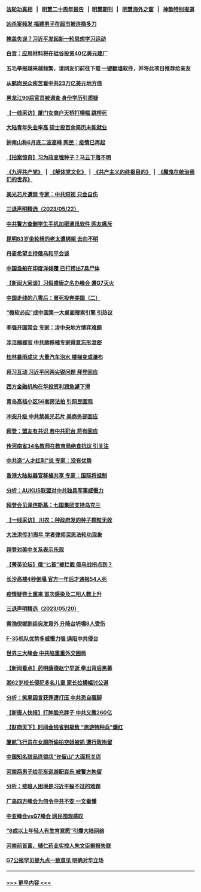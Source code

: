 #### [法轮功真相](https://github.com/gfw-breaker/truth/blob/master/README.md?t=0) &nbsp;&nbsp;|&nbsp;&nbsp; [明慧二十周年报告](https://github.com/gfw-breaker/mh-reports/blob/master/README.md?t=0) &nbsp;&nbsp;|&nbsp;&nbsp;[明慧期刊](https://github.com/gfw-breaker/mh-qikan) &nbsp;&nbsp;|&nbsp;&nbsp; [明慧海外之窗](https://github.com/gfw-breaker/mh-news/blob/master/README.md?t=0) &nbsp;&nbsp;|&nbsp;&nbsp; [神韵特别报道](https://github.com/gfw-breaker/mh-news/blob/master/shenyun.md?t=0)
#### [凶杀案频发 福建男子在超市被连捅多刀](../pages/nsc413/n14002076.md?t=05230643) 
#### [掩盖失误？习近平发起新一轮思想学习运动](../pages/nsc413/n14002081.md?t=05230643) 
#### [白宫：应用材料将在硅谷投资40亿美元建厂](../pages/nsc413/n14001966.md?t=05230643) 
#### 五毛举报越来越频繁，请网友们前往下载 [一键翻墙软件](https://github.com/gfw-breaker/ssr-accounts)，并将此项目推荐给亲友
#### [从鹤岗民众疾苦看中共23万亿美元地方债](../pages/nsc413/n14002054.md?t=05230643) 
#### [黑龙江90后官员被调查 身份学历引质疑](../pages/nsc413/n14002036.md?t=05230643) 
#### [【一线采访】厦门女商户天桥打横幅 跳桥死](../pages/nsc413/n14002033.md?t=05230643) 
#### [大陆青年失业率高 硕士投百余简历未能就业](../pages/nsc413/n14002016.md?t=05230643) 
#### [钟南山称6月底二波高峰 网民：疫情已再起](../pages/nsc413/n14001802.md?t=05230643) 
#### [【拍案惊奇】习为政变埋种子？马云下落不明](../pages/nsc413/n14001962.md?t=05230643) 
#### [《九评共产党》](https://github.com/begood0513/9ping.md/blob/master/README.md) &nbsp;|&nbsp; [《解体党文化》](../../../../jtdwh.md/blob/master/README.md)  &nbsp;|&nbsp; [《共产主义的终极目的》](../../../../gczydzjmd.md/blob/master/README.md) &nbsp;|&nbsp; [《魔鬼在统治我们的世界》](../../../../mgztzwmdsj.md/blob/master/README.md) 
#### [美光芯片遭禁 专家：中共短视 只会自伤](../pages/nsc413/n14002017.md?t=05230643) 
#### [三退声明精选（2023/05/22）](../pages/nsc413/n14002009.md?t=05230643) 
#### [中共警方查删学生手机加密通讯软件 网友痛斥](../pages/nsc413/n14001866.md?t=05230643) 
#### [昆明83岁坐轮椅的老太遭绑架 去向不明](../pages/nsc413/n14000874.md?t=05230643) 
#### [丹麦希望主持俄乌和平会谈](../pages/nsc413/n14001991.md?t=05230643) 
#### [中国渔船在印度洋倾覆 已打捞出7具尸体](../pages/nsc413/n14001860.md?t=05230643) 
#### [【新闻大家谈】习假盛唐之名办峰会 遭G7灭火](../pages/nsc413/n14001918.md?t=05230643) 
#### [中国走线的八零后：冒死投奔美国（二）](../pages/nsc413/n14000863.md?t=05230643) 
#### [“微软必应”成中国第一大桌面搜索引擎 引热议](../pages/nsc413/n14001804.md?t=05230643) 
#### [李强开国常会 专家：涉中央地方博弈难题](../pages/nsc413/n14001656.md?t=05230643) 
#### [涉活摘器官 中共肺移植专家得意忘形泄密](../pages/nsc413/n14001686.md?t=05230643) 
#### [桂林暴雨成灾 大量汽车泡水 楼梯变成瀑布](../pages/nsc413/n14001765.md?t=05230643) 
#### [拜习互动 习近平问两尖锐问题 拜登回应](../pages/nsc413/n14001392.md?t=05230643) 
#### [西方金融机构在华投资利润急遽下滑](../pages/nsc413/n14001715.md?t=05230643) 
#### [青岛高档小区56套房法拍 引网民围观](../pages/nsc413/n14001604.md?t=05230643) 
#### [冲突升级 中共禁美光芯片 美商务部回应](../pages/nsc413/n14001387.md?t=05230643) 
#### [拜登：盟友有共识 若中共犯台 将有回应](../pages/nsc413/n14001419.md?t=05230643) 
#### [传河南省34名教师在教育局绝食抗议 引关注](../pages/nsc413/n14001394.md?t=05230643) 
#### [中共造“人才红利”说 专家：没有优势](../pages/nsc413/n14001388.md?t=05230643) 
#### [香港大陆拟器官移植共享 专家：国际将抵制](../pages/nsc413/n14001065.md?t=05230643) 
#### [分析：AUKUS联盟对中共独具军事威慑力](../pages/nsc413/n13998385.md?t=05230643) 
#### [拜登会见泽连斯基：七国集团支持乌克兰](../pages/nsc413/n14001266.md?t=05230643) 
#### [【一线采访】 川农：种政府发的种子颗粒无收](../pages/nsc413/n14001343.md?t=05230643) 
#### [大法洪传31周年 学者律师深思法轮功现象](../pages/nsc413/n14001261.md?t=05230643) 
#### [拜登对美中关系表示乐观](../pages/nsc413/n14001337.md?t=05230643) 
#### [【菁英论坛】俄“匕首”被拦截 俄乌战拐点到？](../pages/nsc413/n14001028.md?t=05230643) 
#### [长沙高楼4秒倒塌 官方一年后才通报54人死](../pages/nsc413/n14001260.md?t=05230643) 
#### [疫情疑卷土重来 首次感染及二阳人数上升](../pages/nsc413/n14001168.md?t=05230643) 
#### [三退声明精选（2023/05/20）](../pages/nsc413/n14001249.md?t=05230643) 
#### [黄渤倪妮剧组突发意外 升降台坍塌8人受伤](../pages/nsc413/n14001187.md?t=05230643) 
#### [F-35机队优势多威慑力强 遏阻中共侵台](../pages/nsc413/n13986201.md?t=05230643) 
#### [世界三大峰会 中共陷重重外交困局](../pages/nsc413/n14001053.md?t=05230643) 
#### [【新闻看点】药明康德赵宁早逝 牵出背后黑幕](../pages/nsc413/n14001061.md?t=05230643) 
#### [湘62岁校长侵犯多名儿童 家长拉横幅讨公道](../pages/nsc413/n14001026.md?t=05230643) 
#### [分析：笑果因言获罪遭打压 中共恐自砸脚](../pages/nsc413/n14001042.md?t=05230643) 
#### [【新唐人快报】打肿脸充胖子 中共又撒260亿](../pages/nsc413/n14000576.md?t=05230643) 
#### [【财商天下】时间金钱省到极致 “旅游特种兵”爆红](../pages/nsc413/n14000964.md?t=05230643) 
#### [厦航飞行员在女厕所偷拍空姐被抓 遭行政拘留](../pages/nsc413/n14001056.md?t=05230643) 
#### [中国知名甜品连锁店“许留山”大面积关店](../pages/nsc413/n14001036.md?t=05230643) 
#### [河南两男子给花车巡游配哀乐 被警方拘留](../pages/nsc413/n14001035.md?t=05230643) 
#### [分析：接班人困境是习近平躲不过的难题](../pages/nsc413/n14001009.md?t=05230643) 
#### [广岛四方峰会为何令中共不安 一文看懂](../pages/nsc413/n14000959.md?t=05230643) 
#### [中亚峰会vsG7峰会 网民围观感叹](../pages/nsc413/n14000885.md?t=05230643) 
#### [“8成以上年轻人有生育意愿”引爆大陆网络](../pages/nsc413/n14001023.md?t=05230643) 
#### [河南前首富、辅仁药业实控人朱文臣据报失联](../pages/nsc413/n14000962.md?t=05230643) 
#### [G7公报罕见提九点一致意见 明确对华立场](../pages/nsc413/n14000957.md?t=05230643) 

----
#### [ >>> 更早内容 <<< ](../indexes/nsc413-earlier.md)
